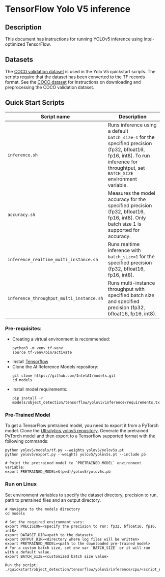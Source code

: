 <!--- 0. Title -->
# TensorFlow Yolo V5 inference

<!-- 10. Description -->
## Description

This document has instructions for running YOLOv5 inference using
Intel-optimized TensorFlow.

<!--- 30. Datasets -->
## Datasets

The [COCO validation dataset](http://cocodataset.org) is used in the
Yolo V5 quickstart scripts. The scripts require that the dataset
has been converted to the TF records format. See the
[COCO dataset](/datasets/coco/README.md) for instructions on downloading
and preprocessing the COCO validation dataset.

<!--- 40. Quick Start Scripts -->
## Quick Start Scripts

| Script name | Description |
|-------------|-------------|
| `inference.sh` | Runs inference using a default `batch_size=1` for the specified precision (fp32, bfloat16, fp16, int8). To run inference for throughtput, set `BATCH_SIZE` environment variable. |
| `accuracy.sh` | Measures the model accuracy for the specified precision (fp32, bfloat16, fp16, int8). Only batch size 1 is supported for accuracy.|
| `inference_realtime_multi_instance.sh` | Runs realtime inference with `batch_size=1` for the specified precision (fp32, bfloat16, fp16, int8). |
| `inference_throughput_multi_instance.sh` | Runs multi-instance throughput with specified batch size and specified precision (fp32, bfloat16, fp16, int8). |


<!--- 50. Baremetal -->
### Pre-requisites:
- Creating a virtual environment is recommended:
    ```
    python3 -m venv tf-venv
    source tf-venv/bin/activate
    ```
- Install [Tensorflow](https://pypi.org/project/tf-nightly/)
- Clone the AI Reference Models repository:
    ```
    git clone https://github.com/IntelAI/models.git
    cd models
    ```
- Install model requirements:
    ```
    pip install -r models/object_detection/tensorflow/yolov5/inference/requirements.txt
    ```
### Pre-Trained Model

To get a TensorFlow pretrained model, you need to export it from a PyTorch model. Clone the [Ultralytics yolov5 repository](https://github.com/ultralytics/yolov5.git).
Generate the pretrained PyTorch model and then export to a Tensorflow supported format with the following commands:
```
python yolov5/models/tf.py --weights yolov5/yolov5s.pt
python yolov5/export.py --weights yolov5/yolov5s.pt --include pb

# Point the pretrained model to `PRETRAINED_MODEL` environment variable:
export PRETRAINED_MODEL=$(pwd)/yolov5/yolov5s.pb
```

### Run on Linux

Set environment variables to specify the dataset directory, precision to run, path to pretrained files and an output directory.
```
# Navigate to the models directory
cd models

# Set the required environment vars:
export PRECISION=<specify the precision to run: fp32, bfloat16, fp16, int8>
export DATASET_DIR=<path to the dataset>
export OUTPUT_DIR=<directory where log files will be written>
export PRETRAINED_MODEL=<path to the downloaded pre-trained model>
# For a custom batch size, set env var `BATCH_SIZE` or it will run with a default value.
export BATCH_SIZE=<customized batch size value>

Run the script:
./quickstart/object_detection/tensorflow/yolov5/inference/cpu/<script_name.sh>
```
